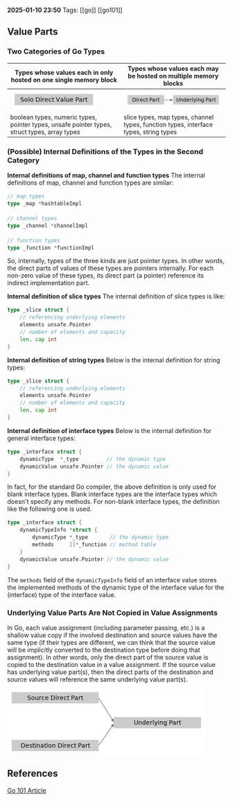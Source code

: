 **2025-01-10 23:50**
Tags: [[go]] [[go101]]

## Value Parts
### Two Categories of Go Types

| Types whose values each in only hosted on one single memory block                            | Types whose values each may be hosted on multiple memory blocks                      |
| -------------------------------------------------------------------------------------------- | ------------------------------------------------------------------------------------ |
| ![](../attachments/Pasted%20image%2020250110235528.png)                                      | ![](../attachments/Pasted%20image%2020250110235517.png)                              |
| boolean types, numeric types, pointer types, unsafe pointer types, struct types, array types | slice types, map types, channel types, function types, interface types, string types |

### (Possible) Internal Definitions of the Types in the Second Category
**Internal definitions of map, channel and function types**
The internal definitions of map, channel and function types are similar:

```go
// map types
type _map *hashtableImpl

// channel types
type _channel *channelImpl

// function types
type _function *functionImpl
```

So, internally, types of the three kinds are just pointer types. In other words, the direct parts of values of these types are pointers internally. For each non-zero value of these types, its direct part (a pointer) reference its indirect implementation part.

**Internal definition of slice types**
The internal definition of slice types is like:

```go
type _slice struct {
	// referencing underlying elements
	elements unsafe.Pointer
	// number of elements and capacity
	len, cap int
}
```

**Internal definition of string types**
Below is the internal definition for string types:

```go
type _slice struct {
	// referencing underlying elements
	elements unsafe.Pointer
	// number of elements and capacity
	len, cap int
}
```

**Internal definition of interface types**
Below is the internal definition for general interface types:

```go
type _interface struct {
	dynamicType  *_type         // the dynamic type
	dynamicValue unsafe.Pointer // the dynamic value
}
```

In fact, for the standard Go compiler, the above definition is only used for blank interface types. Blank interface types are the interface types which doesn't specify any methods. For non-blank interface types, the definition like the following one is used.

```go
type _interface struct {
	dynamicTypeInfo *struct {
		dynamicType *_type       // the dynamic type
		methods     []*_function // method table
	}
	dynamicValue unsafe.Pointer // the dynamic value
}
```

The `methods` field of the `dynamicTypeInfo` field of an interface value stores the implemented methods of the dynamic type of the interface value for the (interface) type of the interface value.

### Underlying Value Parts Are Not Copied in Value Assignments
In Go, each value assignment (including parameter passing, etc.) is a shallow value copy if the involved destination and source values have the same type (if their types are different, we can think that the source value will be implicitly converted to the destination type before doing that assignment). In other words, only the direct part of the source value is copied to the destination value in a value assignment. If the source value has underlying value part(s), then the direct parts of the destination and source values will reference the same underlying value part(s).

![](../attachments/Pasted%20image%2020250111001619.png)


## References
[Go 101 Article](https://go101.org/article/value-part.html)